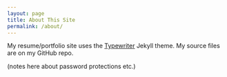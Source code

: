 ```yaml
---
layout: page
title: About This Site
permalink: /about/
---
```


My resume/portfolio site uses the [Typewriter](https://jekyllthemes.io/theme/typewriter) Jekyll theme. My source files are on my GitHub repo.

(notes here about password protections etc.)


